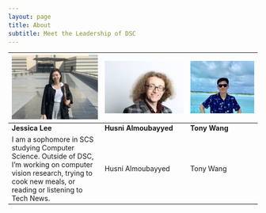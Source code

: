 ```yaml
---
layout: page
title: About
subtitle: Meet the Leadership of DSC
---
```



| ![](img/jessica.jpg)  | ![](/img/husni.jpg)  | ![](img/tony.jpeg)  |
|---|---|---|
| **Jessica Lee**  | **Husni Almoubayyed**  | **Tony Wang**  |
| I am a sophomore in SCS studying Computer Science. Outside of DSC, I’m working on computer vision research, trying to cook new meals, or reading or listening to Tech News.  | Husni Almoubayyed  | Tony Wang  |
